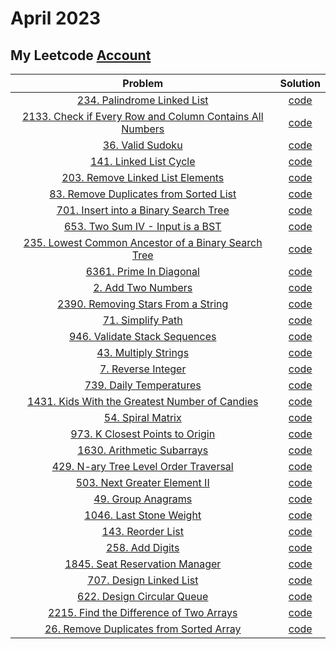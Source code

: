 # April 2023
## My Leetcode [Account](https://leetcode.com/Mohamed_AboElNasr/) 
|Problem                      | Solution|
| :-----------:               | :--------: | 
|[234. Palindrome Linked List](https://leetcode.com/problems/palindrome-linked-list/)| [code](/source/_234_Palindrome%20Linked%20List.cpp)|
|[2133. Check if Every Row and Column Contains All Numbers](https://leetcode.com/problems/check-if-every-row-and-column-contains-all-numbers/)| [code](/source/_2133_Check%20if%20Every%20Row%20and%20Column%20Contains%20All%20Numbers.cpp)|
|[36. Valid Sudoku](https://leetcode.com/problems/valid-sudoku/)| [code](/source/_36_Valid%20Sudoku.cpp)|
|[141. Linked List Cycle](https://leetcode.com/problems/linked-list-cycle/)| [code](/source/_141_Linked%20List%20Cycle.cpp)|
|[203. Remove Linked List Elements](https://leetcode.com/problems/remove-linked-list-elements/)| [code](/source/_203_Remove%20Linked%20List%20Elements.cpp)|
|[83. Remove Duplicates from Sorted List](https://leetcode.com/problems/remove-duplicates-from-sorted-list/)| [code](/source/_83_Remove%20Duplicates%20from%20Sorted%20List.cpp)|
|[701. Insert into a Binary Search Tree](https://leetcode.com/problems/insert-into-a-binary-search-tree/)| [code](/source/_701_Insert%20into%20a%20Binary%20Search%20Tree.cpp)|
|[653. Two Sum IV - Input is a BST](https://leetcode.com/problems/two-sum-iv-input-is-a-bst/)| [code](/source/_653_Two%20Sum%20IV%20-%20Input%20is%20a%20BST.cpp)|
|[235. Lowest Common Ancestor of a Binary Search Tree](https://leetcode.com/problems/lowest-common-ancestor-of-a-binary-search-tree/)| [code](/source/_235_Lowest%20Common%20Ancestor%20of%20a%20Binary%20Search%20Tree.cpp)|
|[6361. Prime In Diagonal](https://leetcode.com/problems/prime-in-diagonal/)| [code](/source/_6361_Prime%20In%20Diagonal.cpp)|
|[2. Add Two Numbers](https://leetcode.com/problems/add-two-numbers/)| [code](/source/_2_Add%20Two%20Numbers.cpp)|
|[2390. Removing Stars From a String](https://leetcode.com/problems/removing-stars-from-a-string/)| [code](/source/_2390_Removing%20Stars%20From%20a%20String.cpp)|
|[71. Simplify Path](https://leetcode.com/problems/simplify-path/)| [code](/source/_71_https://leetcode.com/problems/simplify-path/)|
|[946. Validate Stack Sequences](https://leetcode.com/problems/validate-stack-sequences/)| [code](/source/_946_Validate%20Stack%20Sequences.cpp)|
|[43. Multiply Strings](https://leetcode.com/problems/multiply-strings/)| [code](/source/_43_Multiply%20Strings.cpp)|
|[7. Reverse Integer](https://leetcode.com/problems/reverse-integer/)| [code](/source/_7_Reverse%20Integer.cpp)|
|[739. Daily Temperatures](https://leetcode.com/problems/daily-temperatures/)| [code](/source/_783_%20Minimum%20Distance%20Between%20BST%20Nodes.cpp)|
|[1431. Kids With the Greatest Number of Candies](https://leetcode.com/problems/kids-with-the-greatest-number-of-candies/)| [code](/source/_1431_Kids%20With%20the%20Greatest%20Number%20of%20Candies.cpp)|
|[54. Spiral Matrix](https://leetcode.com/problems/spiral-matrix/)| [code](/source/_54_Spiral%20Matrix.cpp)|
|[973. K Closest Points to Origin](https://leetcode.com/problems/k-closest-points-to-origin/)| [code](/source/_973_K%20Closest%20Points%20to%20Origin.cpp)|
|[1630. Arithmetic Subarrays](https://leetcode.com/problems/arithmetic-subarrays/)| [code](/source/_1630_Arithmetic%20Subarrays.cpp)|
|[429. N-ary Tree Level Order Traversal](https://leetcode.com/problems/n-ary-tree-level-order-traversal/)| [code](/source/_429_N-ary%20Tree%20Level%20Order%20Traversal.cpp)|
|[503. Next Greater Element II](https://leetcode.com/problems/next-greater-element-ii/)| [code](/source/_503_Next%20Greater%20Element%20II.cpp)|
|[49. Group Anagrams](https://leetcode.com/problems/group-anagrams/)| [code](/source/_49_Group%20Anagrams.cpp)|
|[1046. Last Stone Weight](https://leetcode.com/problems/last-stone-weight/)| [code](/source/_1046_Last%20Stone%20Weight.cpp)|
|[143. Reorder List](https://leetcode.com/problems/reorder-list/)| [code](/source/_143_Reorder%20List.cpp)|
|[258. Add Digits](https://leetcode.com/problems/add-digits/)| [code](/source/_258_Add%20Digits.cpp)|
|[1845. Seat Reservation Manager](https://leetcode.com/problems/seat-reservation-manager/)| [code](/source/_1845_Seat%20Reservation%20Manager.cpp)|
|[707. Design Linked List](https://leetcode.com/problems/design-linked-list/)| [code](/source/_707_Design%20Linked%20List.cpp)|
|[622. Design Circular Queue](https://leetcode.com/problems/design-circular-queue/)| [code](/source/_622_Design%20Circular%20Queue.cpp)|
|[2215. Find the Difference of Two Arrays](https://leetcode.com/problems/find-the-difference-of-two-arrays/)| [code](/source/_2215_Find%20the%20Difference%20of%20Two%20Arrays.js)|
|[26. Remove Duplicates from Sorted Array](https://leetcode.com/problems/remove-duplicates-from-sorted-array/description/)| [code](/source/_26_Remove%20Duplicates%20from%20Sorted%20Array.js)|



 



